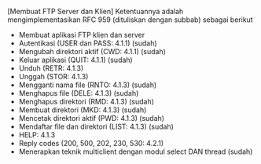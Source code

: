 [Membuat FTP Server dan Klien]
Ketentuannya adalah mengimplementasikan RFC 959 (dituliskan dengan subbab) sebagai berikut
- Membuat aplikasi FTP klien dan server
- Autentikasi (USER dan PASS: 4.1.1) (sudah)
- Mengubah direktori aktif (CWD: 4.1.1) (sudah)
- Keluar aplikasi (QUIT: 4.1.1) (sudah)
- Unduh (RETR: 4.1.3)
- Unggah (STOR: 4.1.3)
- Mengganti nama file (RNTO: 4.1.3) (sudah)
- Menghapus file (DELE: 4.1.3) (sudah)
- Menghapus direktori (RMD: 4.1.3) (sudah)
- Membuat direktori (MKD: 4.1.3) (sudah)
- Mencetak direktori aktif (PWD: 4.1.3) (sudah)
- Mendaftar file dan direktori (LIST: 4.1.3) (sudah)
- HELP: 4.1.3
- Reply codes (200, 500, 202, 230, 530: 4.2.1)
- Menerapkan teknik multiclient dengan modul select DAN thread (sudah)